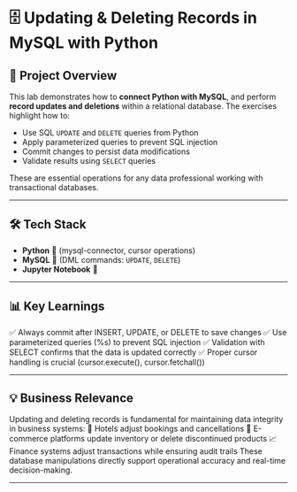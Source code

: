 # 🗄️ Updating & Deleting Records in MySQL with Python  

## 📌 Project Overview  
This lab demonstrates how to **connect Python with MySQL**, and perform **record updates and deletions** within a relational database. The exercises highlight how to:  
- Use SQL `UPDATE` and `DELETE` queries from Python  
- Apply parameterized queries to prevent SQL injection  
- Commit changes to persist data modifications  
- Validate results using `SELECT` queries  

These are essential operations for any data professional working with transactional databases.  

---

## 🛠️ Tech Stack  
- **Python** 🐍 (mysql-connector, cursor operations)  
- **MySQL** 💾 (DML commands: `UPDATE`, `DELETE`)  
- **Jupyter Notebook** 📓  

---

## 📊 Key Learnings
✅ Always commit after INSERT, UPDATE, or DELETE to save changes
✅ Use parameterized queries (%s) to prevent SQL injection
✅ Validation with SELECT confirms that the data is updated correctly
✅ Proper cursor handling is crucial (cursor.execute(), cursor.fetchall())

---

## 💡 Business Relevance

Updating and deleting records is fundamental for maintaining data integrity in business systems:
  🏨 Hotels adjust bookings and cancellations
  🛒 E-commerce platforms update inventory or delete discontinued products
  📈 Finance systems adjust transactions while ensuring audit trails
These database manipulations directly support operational accuracy and real-time decision-making.

---
